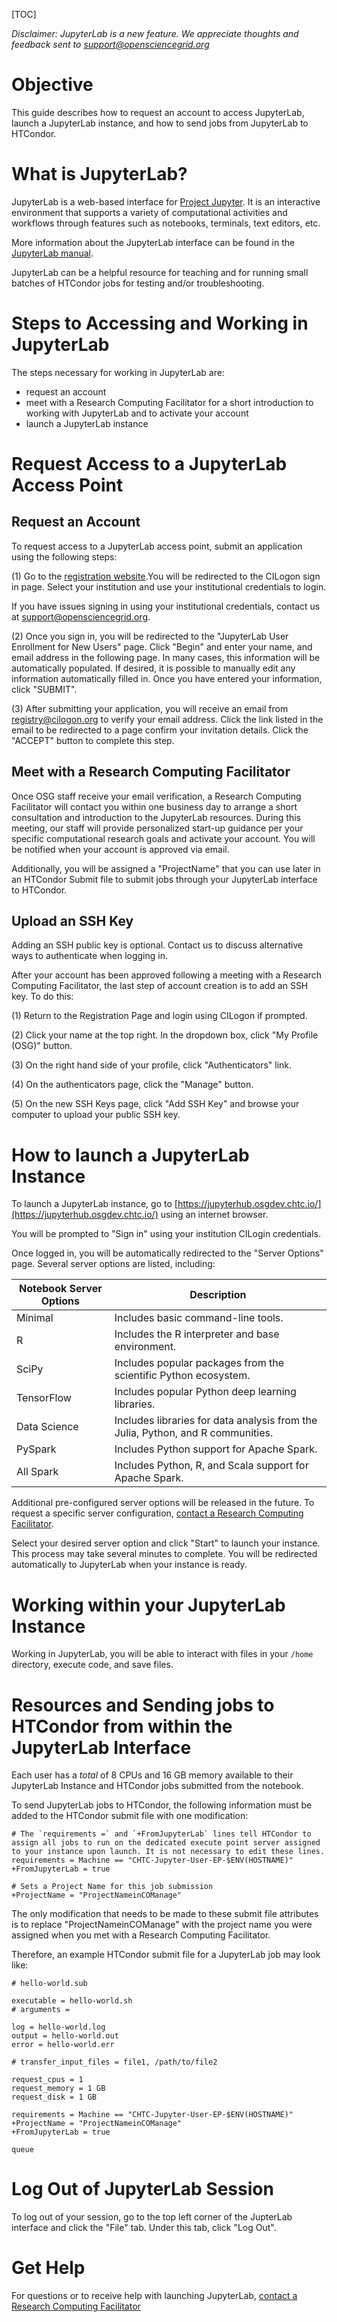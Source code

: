 [title]: - "Launching a JupyterLab Instance"

[TOC]


*Disclaimer: JupyterLab is a new feature. We appreciate thoughts and feedback sent to support@opensciencegrid.org*


# Objective

This guide describes how to request an account to access JupyterLab, launch a JupyterLab instance, and how to send jobs from JupyterLab to HTCondor. 


# What is JupyterLab?
JupyterLab is a web-based interface for [Project Jupyter](https://jupyter.org). It is an interactive environment that supports a variety of computational activities and workflows through features such as notebooks, terminals, text editors, etc.

More information about the JupyterLab interface can be found in the [JupyterLab manual](https://jupyterlab.readthedocs.io/en/stable/getting_started/overview.html). 

JupyterLab can be a helpful resource for teaching and for running small batches of HTCondor jobs for testing and/or troubleshooting.  


# Steps to Accessing and Working in JupyterLab
The steps necessary for working in JupyterLab are: 
- request an account
- meet with a Research Computing Facilitator for a short introduction to working with JupyterLab and to activate your account
- launch a JupyterLab instance


# Request Access to a JupyterLab Access Point

## Request an Account 
To request access to a JupyterLab access point, submit an application using the following steps:

(1) Go to the [registration website](https://registry.cilogon.org/registry/co_petitions/start/coef:261).You will be redirected to the CILogon sign in page. Select your institution and use your institutional credentials to login. 

If you have issues signing in using your institutional credentials, contact us at support@opensciencegrid.org.

(2) Once you sign in, you will be redirected to the "JupyterLab User Enrollment for New Users" page. Click "Begin" and enter your name, and email address in the following page. In many cases, this information will be automatically populated. If desired, it is possible to manually edit any information automatically filled in. Once you have entered your information, click "SUBMIT". 

(3) After submitting your application, you will receive an email from registry@cilogon.org to verify your email address. Click the link listed in the email to be redirected to a page confirm your invitation details. Click the "ACCEPT" button to complete this step. 


## Meet with a Research Computing Facilitator
Once OSG staff receive your email verification, a Research Computing Facilitator will contact you within one business day to arrange a short consultation and introduction to the JupyterLab resources. During this meeting, our staff will provide personalized start-up guidance per your specific computational research goals and activate your account.
You will be notified when your account is approved via email.

Additionally, you will be assigned a "ProjectName" that you can use later in an HTCondor Submit file to submit jobs through your JupyterLab interface to HTCondor. 


## Upload an SSH Key
Adding an SSH public key is optional. Contact us to discuss alternative ways to authenticate when logging in.

After your account has been approved following a meeting with a Research Computing Facilitator, the last step of account creation is to add an SSH key. To do this:

(1) Return to the Registration Page and login using CILogon if prompted.

(2) Click your name at the top right. In the dropdown box, click "My Profile (OSG)" button. 

(3) On the right hand side of your profile, click "Authenticators" link. 

(4) On the authenticators page, click the "Manage" button. 

(5) On the new SSH Keys page, click "Add SSH Key" and browse your computer to upload your public SSH key.


# How to launch a JupyterLab Instance
To launch a JupyterLab instance, go to [https://jupyterhub.osgdev.chtc.io/](https://jupyterhub.osgdev.chtc.io/) using an internet browser. 

You will be prompted to "Sign in" using your institution CILogin credentials.

Once logged in, you will be automatically redirected to the "Server Options" page. Several server options are listed, including:

| Notebook Server Options      | Description |
| ----------- | ----------- |
| Minimal      | Includes basic command-line tools.      |
| R    | Includes the R interpreter and base environment.   |
| SciPy      | Includes popular packages from the scientific Python ecosystem.       |
| TensorFlow    | Includes popular Python deep learning libraries.  |
| Data Science      | Includes libraries for data analysis from the Julia, Python, and R communities.       |
| PySpark    | Includes Python support for Apache Spark.  |
| All Spark      | Includes Python, R, and Scala support for Apache Spark.      |


Additional pre-configured server options will be released in the future. To request a specific server configuration, [contact a Research Computing Facilitator](support@osgconnect.net). 

Select your desired server option and click "Start" to launch your instance. This process may take several minutes to complete. You will be redirected automatically to JupyterLab when your instance is ready.


# Working within your JupyterLab Instance
Working in JupyterLab, you will be able to interact with files in your `/home` directory, execute code, and save files. 


# Resources and Sending jobs to HTCondor from within the JupyterLab Interface
Each user has a *total* of 8 CPUs and 16 GB memory available to their JupyterLab Instance and HTCondor jobs submitted from the notebook. 

To send JupyterLab jobs to HTCondor, the following information must be added to the HTCondor submit file with one modification: 

```
# The `requirements =` and `+FromJupyterLab` lines tell HTCondor to assign all jobs to run on the dedicated execute point server assigned to your instance upon launch. It is not necessary to edit these lines. 
requirements = Machine == "CHTC-Jupyter-User-EP-$ENV(HOSTNAME)"
+FromJupyterLab = true

# Sets a Project Name for this job submission 
+ProjectName = "ProjectNameinCOManage"
```

The only modification that needs to be made to these submit file attributes is to replace "ProjectNameinCOManage" with the project name you were assigned when you met with a Research Computing Facilitator. 

Therefore, an example HTCondor submit file for a JupyterLab job may look like: 

```
# hello-world.sub

executable = hello-world.sh
# arguments = 

log = hello-world.log
output = hello-world.out
error = hello-world.err

# transfer_input_files = file1, /path/to/file2

request_cpus = 1
request_memory = 1 GB
request_disk = 1 GB

requirements = Machine == "CHTC-Jupyter-User-EP-$ENV(HOSTNAME)"
+ProjectName = "ProjectNameinCOManage"
+FromJupyterLab = true

queue
```


# Log Out of JupyterLab Session
To log out of your session, go to the top left corner of the JupterLab interface and click the "File" tab. Under this tab, click "Log Out". 

# Get Help
For questions or to receive help with launching JupyterLab, [contact a Research Computing Facilitator](support@osgconnect.net) 




